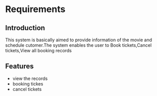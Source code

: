 # Requirements
## Introduction
 This system is basically aimed to provide information of the movie and schedule cutomer.The system enables the user to Book tickets,Cancel tickets,View all booking records
 
## Features
 * view the records
 * booking tickes
 * cancel tickets
 

